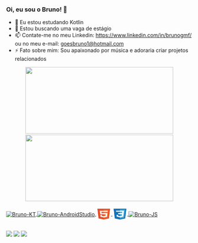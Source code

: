 ### Oi, eu sou o Bruno! 👋

- 🌱 Eu estou estudando Kotlin
- 👯 Estou buscando uma vaga de estágio
- 📫 Contate-me no meu Linkedin: https://www.linkedin.com/in/brunogmf/ ou no meu e-mail: goesbruno1@hotmail.com
- ⚡ Fato sobre mim: Sou apaixonado por música e adoraria criar projetos relacionados

<div align="center">
  <a href="https://github.com/Goesbruno">
  <img height="180em" width="400em" src="https://github-readme-stats.vercel.app/api?username=Goesbruno&show_icons=true&theme=dark&include_all_commits=true&count_private=true"/>
  <img height="180em" width="400em" src="https://github-readme-stats.vercel.app/api/top-langs/?username=Goesbruno&layout=compact&langs_count=7&theme=dark"/>
</div>

  
<div style="display: inline_block"><br>
  <img align="center" alt="Bruno-KT" height="30" width="40" src="https://cdn.jsdelivr.net/gh/devicons/devicon/icons/kotlin/kotlin-original.svg">
  <img align="center" alt="Bruno-AndroidStudio" height="30" width="40" src="https://cdn.jsdelivr.net/gh/devicons/devicon/icons/androidstudio/androidstudio-original.svg">
  <img align="center" alt="Bruno-HTML" height="30" width="40" src="https://raw.githubusercontent.com/devicons/devicon/master/icons/html5/html5-original.svg">
  <img align="center" alt="Bruno-CSS" height="30" width="40" src="https://raw.githubusercontent.com/devicons/devicon/master/icons/css3/css3-original.svg">
  <img align="center" alt="Bruno-JS" height="30" width="40" src="https://cdn.jsdelivr.net/gh/devicons/devicon/icons/javascript/javascript-original.svg">

</div>
  
  ##
 
<div> 
  <a href="https://www.linkedin.com/in/brunogmf/" target="_blank" rel="next"><img src="https://img.shields.io/badge/-LinkedIn-%230077B5?style=for-the-badge&logo=linkedin&logoColor=white" target="_blank"></a> 
  <a href="https://instagram.com/unknowbruno" target="_blank"><img src="https://img.shields.io/badge/-Instagram-%23E4405F?style=for-the-badge&logo=instagram&logoColor=white" target="_blank"></a>
 <a href="https://discordapp.com/users/DirtyDan#5986" target="_blank"><img src="https://img.shields.io/badge/Discord-7289DA?style=for-the-badge&logo=discord&logoColor=white" target="_blank"></a> 
  
 
 
</div>
